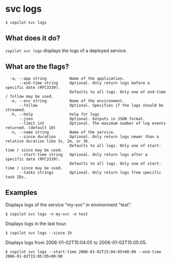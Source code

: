 # svc logs
```console
$ copilot svc logs
```

## What does it do?

`copilot svc logs` displays the logs of a deployed service.

## What are the flags?

```
  -a, --app string          Name of the application.
      --end-time string     Optional. Only return logs before a specific date (RFC3339).
                            Defaults to all logs. Only one of end-time / follow may be used.
  -e, --env string          Name of the environment.
      --follow              Optional. Specifies if the logs should be streamed.
  -h, --help                help for logs
      --json                Optional. Outputs in JSON format.
      --limit int           Optional. The maximum number of log events returned. (default 10)
  -n, --name string         Name of the service.
      --since duration      Optional. Only return logs newer than a relative duration like 5s, 2m, or 3h.
                            Defaults to all logs. Only one of start-time / since may be used.
      --start-time string   Optional. Only return logs after a specific date (RFC3339).
                            Defaults to all logs. Only one of start-time / since may be used.
      --tasks strings       Optional. Only return logs from specific task IDs.
```

## Examples 

Displays logs of the service "my-svc" in environment "test".

```console
$ copilot svc logs -n my-svc -e test
```

Displays logs in the last hour.

```console
$ copilot svc logs --since 1h
```

Displays logs from 2006-01-02T15:04:05 to 2006-01-02T15:05:05.

```console
$ copilot svc logs --start-time 2006-01-02T15:04:05+00:00 --end-time 2006-01-02T15:05:05+00:00
```
